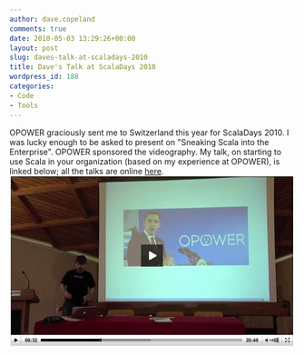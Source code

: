 ```yaml
---
author: dave.copeland
comments: true
date: 2010-05-03 13:29:26+00:00
layout: post
slug: daves-talk-at-scaladays-2010
title: Dave's Talk at ScalaDays 2010
wordpress_id: 188
categories:
- Code
- Tools
---
```


OPOWER graciously sent me to Switzerland this year for ScalaDays 2010.  I was lucky enough to be asked to present on "Sneaking Scala into the Enterprise".  OPOWER sponsored the videography.  My talk, on starting to use Scala in your organization (based on my experience at OPOWER), is linked below; all the talks are online [here](http://days2010.scala-lang.org/node/136).
[![Video | Scala Days 2010](/img/Video-Scala-Days-2010.jpg)](http://days2010.scala-lang.org/node/138/169)
